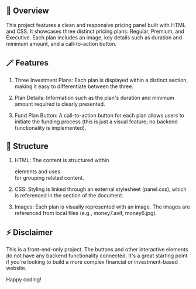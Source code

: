 ## 💫 Overview 
This project features a clean and responsive pricing panel built with HTML and CSS. It showcases three distinct pricing plans: Regular, Premium, and Executive. Each plan includes an image, key details such as duration and minimum amount, and a call-to-action button.

## 🪄 Features
1. Three Investment Plans: Each plan is displayed within a distinct section, making it easy to differentiate between the three.

2. Plan Details: Information such as the plan's duration and minimum amount required is clearly presented.

3. Fund Plan Button: A call-to-action button for each plan allows users to initiate the funding process (this is just a visual feature; no backend functionality is implemented).

## 🌲 Structure
1. HTML: The content is structured within <div> elements and uses <section> for grouping related content.

2. CSS: Styling is linked through an external stylesheet (panel.css), which is referenced in the <head> section of the document.

3. Images: Each plan is visually represented with an image. The images are referenced from local files (e.g., money7.avif, money6.jpg).

## ⚡️ Disclaimer
This is a front-end-only project. The buttons and other interactive elements do not have any backend functionality connected. It's a great starting point if you're looking to build a more complex financial or investment-based website.

Happy coding!
